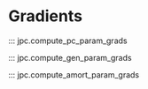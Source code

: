 # Gradients

::: jpc.compute_pc_param_grads

::: jpc.compute_gen_param_grads

::: jpc.compute_amort_param_grads